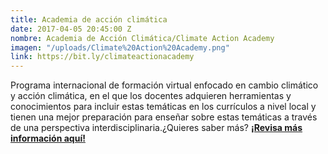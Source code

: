 ```yaml
---
title: Academia de acción climática
date: 2017-04-05 20:45:00 Z
nombre: Academia de Acción Climática/Climate Action Academy
imagen: "/uploads/Climate%20Action%20Academy.png"
link: https://bit.ly/climateactionacademy
---
```


Programa internacional de formación virtual enfocado en cambio climático y acción climática, en el que los docentes adquieren herramientas y conocimientos para incluir estas temáticas en los currículos a nivel local y tienen una mejor preparación para enseñar sobre estas temáticas a través de una perspectiva interdisciplinaria.¿Quieres saber más? [**¡Revisa más información aquí!**](https://bit.ly/climateactionacademy)